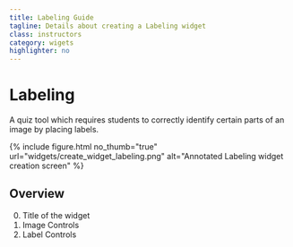 ```yaml
---
title: Labeling Guide
tagline: Details about creating a Labeling widget
class: instructors
category: wigets
highlighter: no
---
```

# Labeling

A quiz tool which requires students to correctly identify certain parts of an image by placing labels.

{% include figure.html
	no_thumb="true"
	url="widgets/create_widget_labeling.png"
	alt="Annotated Labeling widget creation screen"
%}


## Overview

0. Title of the widget
0. Image Controls
0. Label Controls
